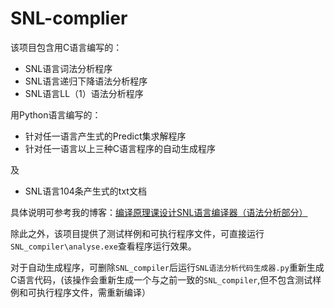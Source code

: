 # SNL-complier
该项目包含用C语言编写的：

* SNL语言词法分析程序
* SNL语言递归下降语法分析程序
* SNL语言LL（1）语法分析程序

用Python语言编写的：

* 针对任一语言产生式的Predict集求解程序
* 针对任一语言以上三种C语言程序的自动生成程序

及

* SNL语言104条产生式的txt文档

具体说明可参考我的博客：[编译原理课设计SNL语言编译器（语法分析部分）](https://chentr.com/2023/05/03/SNL%E8%AF%AD%E8%A8%80%E7%BC%96%E8%AF%91%E5%99%A8%EF%BC%88%E8%AF%AD%E6%B3%95%E5%88%86%E6%9E%90%E9%83%A8%E5%88%86%EF%BC%89/)

除此之外，该项目提供了测试样例和可执行程序文件，可直接运行`SNL_compiler\analyse.exe`查看程序运行效果。

对于自动生成程序，可删除`SNL_compiler`后运行`SNL语法分析代码生成器.py`重新生成C语言代码，(该操作会重新生成一个与之前一致的`SNL_compiler`,但不包含测试样例和可执行程序文件，需重新编译）
